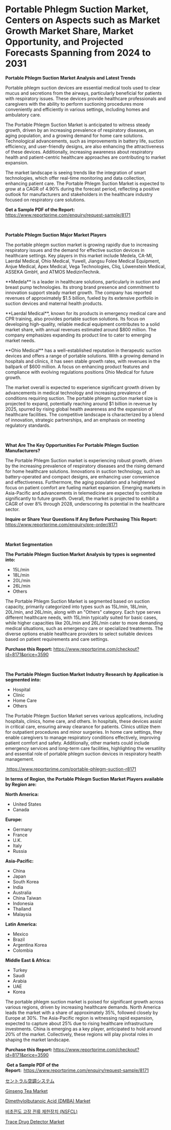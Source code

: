 <p><h1>Portable Phlegm Suction Market, Centers on Aspects such as Market Growth Market Share, Market Opportunity, and Projected Forecasts Spanning from 2024 to 2031</h1></p><p><strong>Portable Phlegm Suction Market Analysis and Latest Trends</strong></p>
<p><p>Portable phlegm suction devices are essential medical tools used to clear mucus and secretions from the airways, particularly beneficial for patients with respiratory issues. These devices provide healthcare professionals and caregivers with the ability to perform suctioning procedures more conveniently and efficiently in various settings, including homes and ambulatory care.</p><p>The Portable Phlegm Suction Market is anticipated to witness steady growth, driven by an increasing prevalence of respiratory diseases, an aging population, and a growing demand for home care solutions. Technological advancements, such as improvements in battery life, suction efficiency, and user-friendly designs, are also enhancing the attractiveness of these devices. Additionally, increasing awareness about respiratory health and patient-centric healthcare approaches are contributing to market expansion.</p><p>The market landscape is seeing trends like the integration of smart technologies, which offer real-time monitoring and data collection, enhancing patient care. The Portable Phlegm Suction Market is expected to grow at a CAGR of 4.90% during the forecast period, reflecting a positive outlook for manufacturers and stakeholders in the healthcare industry focused on respiratory care solutions.</p></p>
<p><strong>Get a Sample PDF of the Report:&nbsp;</strong> <a href="https://www.reportprime.com/enquiry/request-sample/8171">https://www.reportprime.com/enquiry/request-sample/8171</a></p>
<p>&nbsp;</p>
<p><strong>Portable Phlegm Suction Major Market Players</strong></p>
<p><p>The portable phlegm suction market is growing rapidly due to increasing respiratory issues and the demand for effective suction devices in healthcare settings. Key players in this market include Medela, CA-MI, Laerdal Medical, Ohio Medical, Yuwell, Jiangsu Folee Medical Equipment, Anjue Medical, Apex Medical, Vega Technologies, Cliq, Löwenstein Medical, ASSEKA GmbH, and ATMOS MedizinTechnik.</p><p>**Medela** is a leader in healthcare solutions, particularly in suction and breast pump technologies. Its strong brand presence and commitment to innovation support steady market growth. The company has reported revenues of approximately $1.5 billion, fueled by its extensive portfolio in suction devices and maternal health products.</p><p>**Laerdal Medical**, known for its products in emergency medical care and CPR training, also provides portable suction solutions. Its focus on developing high-quality, reliable medical equipment contributes to a solid market share, with annual revenues estimated around $800 million. The company emphasizes expanding its product line to cater to emerging market needs.</p><p>**Ohio Medical** has a well-established reputation in therapeutic suction devices and offers a range of portable solutions. With a growing demand in hospitals and clinics, it has seen stable growth rates, with revenues in the ballpark of $600 million. A focus on enhancing product features and compliance with evolving regulations positions Ohio Medical for future growth.</p><p>The market overall is expected to experience significant growth driven by advancements in medical technology and increasing prevalence of conditions requiring suction. The portable phlegm suction market size is projected to expand, potentially reaching around $1 billion in revenue by 2025, spurred by rising global health awareness and the expansion of healthcare facilities. The competitive landscape is characterized by a blend of innovation, strategic partnerships, and an emphasis on meeting regulatory standards.</p></p>
<p>&nbsp;</p>
<p><strong>What Are The Key Opportunities For Portable Phlegm Suction Manufacturers?</strong></p>
<p><p>The Portable Phlegm Suction market is experiencing robust growth, driven by the increasing prevalence of respiratory diseases and the rising demand for home healthcare solutions. Innovations in suction technology, such as battery-operated and compact designs, are enhancing user convenience and effectiveness. Furthermore, the aging population and a heightened focus on patient comfort are fueling market expansion. Emerging markets in Asia-Pacific and advancements in telemedicine are expected to contribute significantly to future growth. Overall, the market is projected to exhibit a CAGR of over 8% through 2028, underscoring its potential in the healthcare sector.</p></p>
<p><strong>Inquire or Share Your Questions If Any Before Purchasing This Report:</strong> <a href="https://www.reportprime.com/enquiry/pre-order/8171">https://www.reportprime.com/enquiry/pre-order/8171</a></p>
<p>&nbsp;</p>
<p><strong>Market Segmentation</strong></p>
<p><strong>The Portable Phlegm Suction Market Analysis by types is segmented into:</strong></p>
<p><ul><li>15L/min</li><li>18L/min</li><li>20L/min</li><li>26L/min</li><li>Others</li></ul></p>
<p><p>The Portable Phlegm Suction Market is segmented based on suction capacity, primarily categorized into types such as 15L/min, 18L/min, 20L/min, and 26L/min, along with an "Others" category. Each type serves different healthcare needs, with 15L/min typically suited for basic cases, while higher capacities like 20L/min and 26L/min cater to more demanding medical situations, such as emergency care or specialized treatments. The diverse options enable healthcare providers to select suitable devices based on patient requirements and care settings.</p></p>
<p><strong>Purchase this Report:&nbsp;</strong><a href="https://www.reportprime.com/checkout?id=8171&price=3590">https://www.reportprime.com/checkout?id=8171&price=3590</a></p>
<p>&nbsp;</p>
<p><strong>The Portable Phlegm Suction Market Industry Research by Application is segmented into:</strong></p>
<p><ul><li>Hospital</li><li>Clinic</li><li>Home Care</li><li>Others</li></ul></p>
<p><p>The Portable Phlegm Suction Market serves various applications, including hospitals, clinics, home care, and others. In hospitals, these devices assist in critical care, ensuring airway clearance for patients. Clinics utilize them for outpatient procedures and minor surgeries. In home care settings, they enable caregivers to manage respiratory conditions effectively, improving patient comfort and safety. Additionally, other markets could include emergency services and long-term care facilities, highlighting the versatility and essential role of portable phlegm suction devices in respiratory health management.</p></p>
<p><a href="https://www.reportprime.com/portable-phlegm-suction-r8171">&nbsp;https://www.reportprime.com/portable-phlegm-suction-r8171</a></p>
<p><strong>In terms of Region, the Portable Phlegm Suction Market Players available by Region are:</strong></p>
<p>
    <p> <strong> North America: </strong>
        <ul>
            <li>United States</li>
            <li>Canada</li>
        </ul>
        </p> 
    <p> <strong> Europe: </strong>
        <ul>
            <li>Germany</li>
            <li>France</li>
            <li>U.K.</li>
            <li>Italy</li>
            <li>Russia</li>
        </ul>
        </p> 
    <p> <strong> Asia-Pacific: </strong>
        <ul>
            <li>China</li>
            <li>Japan</li>
            <li>South Korea</li>
            <li>India</li>
            <li>Australia</li>
            <li>China Taiwan</li>
            <li>Indonesia</li>
            <li>Thailand</li>
            <li>Malaysia</li>
        </ul>
        </p> 
    <p> <strong> Latin America: </strong>
        <ul>
            <li>Mexico</li>
            <li>Brazil</li>
            <li>Argentina Korea</li>
            <li>Colombia</li>
        </ul>
        </p> 
    <p> <strong> Middle East & Africa: </strong>
        <ul>
            <li>Turkey</li>
            <li>Saudi</li>
            <li>Arabia</li>
            <li>UAE</li>
            <li>Korea</li>
        </ul>
    </p>
    </p>
<p><p>The portable phlegm suction market is poised for significant growth across various regions, driven by increasing healthcare demands. North America leads the market with a share of approximately 35%, followed closely by Europe at 30%. The Asia-Pacific region is witnessing rapid expansion, expected to capture about 25% due to rising healthcare infrastructure investments. China is emerging as a key player, anticipated to hold around 20% of the market. Collectively, these regions will play pivotal roles in shaping the market landscape.</p></p>
<p><strong>Purchase this Report: </strong><a href="https://www.reportprime.com/checkout?id=8171&price=3590">https://www.reportprime.com/checkout?id=8171&price=3590</a></p>
<p>&nbsp;<strong>Get a Sample PDF of the Report:&nbsp;&nbsp;</strong><a href="https://www.reportprime.com/enquiry/request-sample/8171">https://www.reportprime.com/enquiry/request-sample/8171</a></p>
<p><strong></strong></p>
<p><p><a href="https://medium.com/@barbarakss89/central-air-conditioning-systems-market-%E3%81%AE%E3%82%B0%E3%83%AD%E3%83%BC%E3%83%90%E3%83%AB%E5%B8%82%E5%A0%B4%E6%A6%82%E8%A6%81%E3%81%AF-%E4%B8%96%E7%95%8C%E3%81%8A%E3%82%88%E3%81%B3%E4%B8%BB%E8%A6%81%E5%B8%82%E5%A0%B4%E3%81%AB%E3%81%8A%E3%81%91%E3%82%8B%E6%A5%AD%E7%95%8C%E3%81%AB%E5%BD%B1%E9%9F%BF%E3%82%92%E4%B8%8E%E3%81%88%E3%82%8B%E4%B8%BB%E8%A6%81%E3%81%AA%E3%83%88%E3%83%AC%E3%83%B3%E3%83%89%E3%81%AB%E3%81%A4%E3%81%84%E3%81%A6-%E7%8B%AC%E8%87%AA%E3%81%AE%E8%A6%96%E7%82%B9%E3%82%92%E6%8F%90%E4%BE%9B%E3%81%97%E3%81%BE%E3%81%99-84d781d47018">セントラル空調システム</a></p><p><a href="https://www.linkedin.com/pulse/ginseng-tea-market-industry-landscape-growth-trajectories-global-io9yf?trackingId=L52uqWwAR4ue4%2F5yhKp8PQ%3D%3D">Ginseng Tea Market</a></p><p><a href="https://issuu.com/reportprime-2/docs/dimethylolbutanoic-acid-dmba-market_f4e22aa12f12cc">Dimethylolbutanoic Acid (DMBA) Market</a></p><p><a href="https://medium.com/@wallacbahrtyinger567686/%EC%84%B8%EA%B3%84-non-superconducting-fault-current-limiter-nsfcl-market-%EC%9D%80-2024%EC%97%90%EC%84%9C-2031%EB%A1%9C-%EC%97%B0%ED%8F%89%EA%B7%A0-%EC%A6%9D%EA%B0%80%EC%9C%A8%EC%9D%84-%EB%B3%B4%EC%9D%BC-%EA%B2%83%EC%9C%BC%EB%A1%9C-%EC%98%88%EC%83%81%EB%90%A9%EB%8B%88%EB%8B%A4-e7dc0708b1b7">비초전도 고장 전류 제한장치 (NSFCL)</a></p><p><a href="https://medium.com/@penelope.lee568/global-trace-drug-detector-market-focus-on-application-end-use-industry-type-equipment-and-3ca6afd1704d">Trace Drug Detector Market</a></p></p>